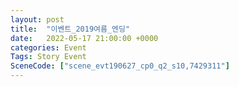 ```yaml
---
layout: post
title:  "이벤트_2019여름_엔딩"
date:   2022-05-17 21:00:00 +0000
categories: Event
Tags: Story Event
SceneCode: ["scene_evt190627_cp0_q2_s10,7429311"]
---
```


